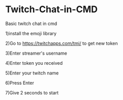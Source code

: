 # Twitch-Chat-in-CMD
Basic twitch chat in cmd


1)install the emoji library

2)Go to https://twitchapps.com/tmi/ to get new token

3)Enter streamer's username

4)Enter token you received

5)Enter your twitch name

6)Press Enter

7)Give 2 seconds to start

